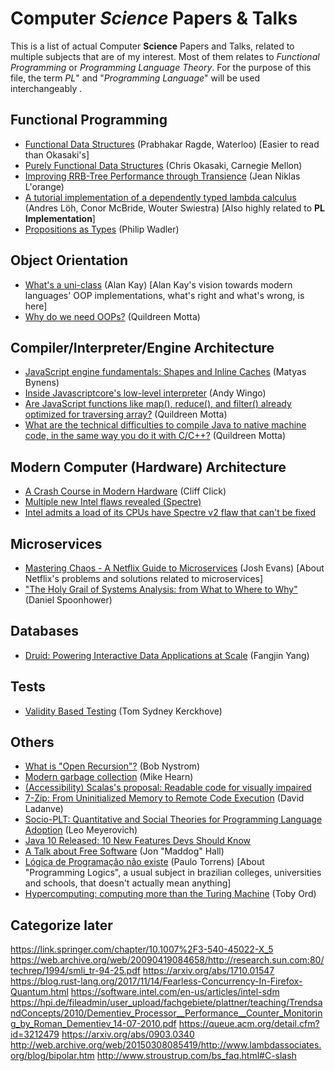 # Computer *Science* Papers & Talks
This is a list of actual Computer **Science** Papers and Talks, related to multiple subjects that are of my interest. Most of them relates to *Functional Programming* or *Programming Language Theory*.
For the purpose of this file, the term *PL*" and "*Programming Language*" will be used interchangeably .

## Functional Programming
- [Functional Data Structures](https://cs.uwaterloo.ca/~plragde/flaneries/FDS/) (Prabhakar Ragde, Waterloo) \[Easier to read than Okasaki's\]
- [Purely Functional Data Structures](https://www.cs.cmu.edu/~rwh/theses/okasaki.pdf) (Chris Okasaki, Carnegie Mellon)
- [Improving RRB-Tree Performance through Transience](https://hypirion.com/musings/thesis)  (Jean Niklas L'orange)
- [A tutorial implementation of a dependently typed lambda calculus](https://www.andres-loeh.de/LambdaPi/LambdaPi.pdf) (Andres Löh, Conor McBride, Wouter Swiestra) [Also highly related to **PL Implementation**]
- [Propositions as Types](https://www.youtube.com/watch?v=IOiZatlZtGU) (Philip Wadler)

## Object Orientation
- [What's a uni-class](https://www.quora.com/Whats-a-uni-class/answer/Alan-Kay-11) (Alan Kay) \[Alan Kay's vision towards modern languages' OOP implementations, what's right and what's wrong, is here\]
- [Why do we need OOPs?](https://www.quora.com/Why-do-we-need-OOPs) (Quildreen Motta)

## Compiler/Interpreter/Engine Architecture
- [JavaScript engine fundamentals: Shapes and Inline Caches](https://mathiasbynens.be/notes/shapes-ics) (Matyas Bynens)
- [Inside Javascriptcore's low-level interpreter](https://wingolog.org/archives/2012/06/27/inside-javascriptcores-low-level-interpreter) (Andy Wingo)
- [Are JavaScript functions like map(), reduce(), and filter() already optimized for traversing array?](https://www.quora.com/Are-JavaScript-functions-like-map-reduce-and-filter-already-optimized-for-traversing-array) (Quildreen Motta)
- [What are the technical difficulties to compile Java to native machine code, in the same way you do it with C/C++?](https://www.quora.com/What-are-the-technical-difficulties-to-compile-Java-to-native-machine-code-in-the-same-way-you-do-it-with-C-C) (Quildreen Motta)
## Modern Computer (Hardware) Architecture
- [A Crash Course in Modern Hardware](https://www.youtube.com/watch?v=OFgxAFdxYAQ) (Cliff Click)
- [Multiple new Intel flaws revealed (Spectre)](https://www.heise.de/ct/artikel/Exclusive-Spectre-NG-Multiple-new-Intel-CPU-flaws-revealed-several-serious-4040648.html)
- [Intel admits a load of its CPUs have Spectre v2 flaw that can't be fixed](http://www.theregister.co.uk/2018/04/04/intel_spectre_microcode_updates/)
## Microservices
-  [Mastering Chaos - A Netflix Guide to Microservices](https://www.youtube.com/watch?v=CZ3wIuvmHeM) (Josh Evans) [About Netflix's problems and solutions related to microservices]
- ["The Holy Grail of Systems Analysis: from What to Where to Why"](https://www.youtube.com/watch?v=3u-td4vZYHU) (Daniel Spoonhower)

## Databases
- [Druid: Powering Interactive Data Applications at Scale](https://www.youtube.com/watch?v=vbH8E0nH2Nw) (Fangjin Yang)

## Tests
- [Validity Based Testing](https://www.youtube.com/watch?v=cPE577X4kIY) (Tom Sydney Kerckhove)

## Others
- [What is "Open Recursion"?](http://journal.stuffwithstuff.com/2013/08/26/what-is-open-recursion/) (Bob Nystrom)
- [Modern garbage collection](https://blog.plan99.net/modern-garbage-collection-911ef4f8bd8e) (Mike Hearn)
- [(Accessibility) Scalas's proposal: Readable code for visually impaired](https://github.com/scalacenter/advisoryboard/blob/master/proposals/016-verbal-descriptions.md)
- [7-Zip: From Uninitialized Memory to Remote Code Execution](https://landave.io/2018/05/7-zip-from-uninitialized-memory-to-remote-code-execution/) (David Ladanve)
- [Socio-PLT: Quantitative and Social Theories for Programming Language Adoption](https://www.youtube.com/watch?v=v2ITaI4y7_0) (Leo Meyerovich)
- [Java 10 Released: 10 New Features Devs Should Know](https://dzone.com/articles/java-10-released-10-new-features-devs-should-know?utm_source=quora)
- [A Talk about Free Software](https://www.youtube.com/watch?v=KpsSvBvFXNQ) (Jon "Maddog" Hall)
- [Lógica de Programação não existe](https://www.youtube.com/watch?v=VpzhH9CXOy0) (Paulo Torrens) [About "Programming Logics", a usual subject in brazilian colleges, universities and schools, that doesn't actually mean anything]
- [Hypercomputing: computing more than the Turing Machine](https://arxiv.org/ftp/math/papers/0209/0209332.pdf) (Toby Ord)


## Categorize later
https://link.springer.com/chapter/10.1007%2F3-540-45022-X_5
https://web.archive.org/web/20090419084658/http://research.sun.com:80/techrep/1994/smli_tr-94-25.pdf
https://arxiv.org/abs/1710.01547
https://blog.rust-lang.org/2017/11/14/Fearless-Concurrency-In-Firefox-Quantum.html
https://software.intel.com/en-us/articles/intel-sdm
https://hpi.de/fileadmin/user_upload/fachgebiete/plattner/teaching/TrendsandConcepts/2010/Dementiev_Processor__Performance__Counter_Monitoring_by_Roman_Dementiev_14-07-2010.pdf
https://queue.acm.org/detail.cfm?id=3212479
https://arxiv.org/abs/0903.0340
http://web.archive.org/web/20150308085419/http://www.lambdassociates.org/blog/bipolar.htm
http://www.stroustrup.com/bs_faq.html#C-slash
<!--stackedit_data:
eyJoaXN0b3J5IjpbLTEzODAyMzcxNDhdfQ==
-->